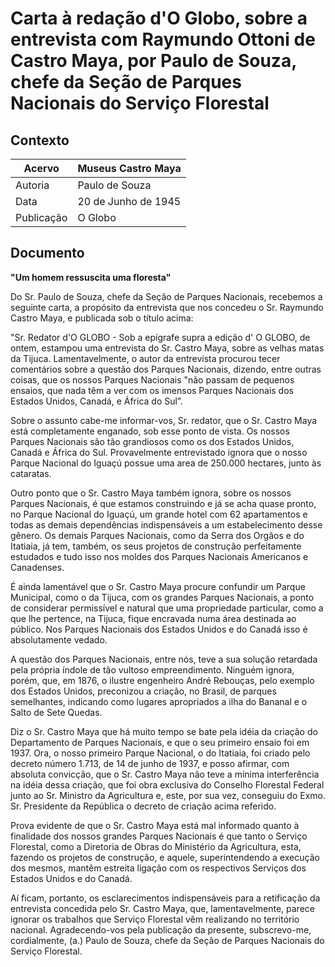 # Carta à redação d'O Globo, sobre a entrevista com Raymundo Ottoni de Castro Maya, por Paulo de Souza, chefe da Seção de Parques Nacionais do Serviço Florestal

## Contexto

|Acervo| Museus Castro Maya |
|-|-|
|Autoria|Paulo de Souza|
|Data|20 de Junho de 1945|
|Publicação|O Globo|

## Documento

__"Um homem ressuscita uma floresta"__

Do Sr. Paulo de Souza, chefe da Seção de Parques Nacionais, recebemos a seguinte carta, a propósito da entrevista que nos concedeu o Sr. Raymundo Castro Maya, e publicada sob o título acima:

"Sr. Redator d'O GLOBO - Sob a epígrafe supra a edição d' O GLOBO, de ontem, estampou uma entrevista do Sr. Castro Maya, sobre as velhas matas da Tijuca. Lamentavelmente, o autor da entrevista procurou tecer comentários sobre a questão dos Parques Nacionais, dizendo, entre outras coisas, que os nossos Parques Nacionais "não passam de pequenos ensaios, que nada têm a ver com os imensos Parques Nacionais dos Estados Unidos, Canadá, e África do Sul”.

Sobre o assunto cabe-me informar-vos, Sr. redator, que o Sr. Castro Maya está completamente enganado, sob esse ponto de vista. Os nossos Parques Nacionais são tão grandiosos como os dos Estados Unidos, Canadá e África do Sul. Provavelmente entrevistado ignora que o nosso Parque Nacional do Iguaçú possue uma area de 250.000 hectares, junto às cataratas.

Outro ponto que o Sr. Castro Maya também ignora, sobre os nossos Parques Nacionais, é que estamos construindo e já se acha quase pronto, no Parque Nacional do Iguaçú, um grande hotel com 62 apartamentos e todas as demais dependências indispensáveis a um estabelecimento desse gênero. Os demais Parques Nacionais, como da Serra dos Orgãos e do Itatiaia, já tem, também, os seus projetos de construção perfeitamente estudados e tudo isso nos moldes dos Parques Nacionais Americanos e Canadenses.

É ainda lamentável que o Sr. Castro Maya procure confundir um Parque Municipal, como o da Tijuca, com os grandes Parques Nacionais, a ponto de considerar permissível e natural que uma propriedade particular, como a que lhe pertence, na Tijuca, fique encravada numa área destinada ao público. Nos Parques Nacionais dos Estados Unidos e do Canadá isso é absolutamente vedado.

A questão dos Parques Nacionais, entre nós, teve a sua solução retardada pela própria índole de tão vultoso empreendimento. Ninguém ignora, porém, que, em 1876, o ilustre engenheiro André Rebouças, pelo exemplo dos Estados Unidos, preconizou a criação, no Brasil, de parques semelhantes, indicando como lugares apropriados a ilha do Bananal e o Salto de Sete Quedas.

Diz o Sr. Castro Maya que há muito tempo se bate pela idéia da criação do Departamento de Parques Nacionais, e que o seu primeiro ensaio foi em 1937. Ora, o nosso primeiro Parque Nacional, o do Itatiaia, foi criado pelo decreto número 1.713, de 14 de junho de 1937, e posso afirmar, com absoluta convicção, que o Sr. Castro Maya não teve a mínima interferência na idéia dessa criação, que foi obra exclusiva do Conselho Florestal Federal junto ao Sr. Ministro da Agricultura e, este, por sua vez, conseguiu do Exmo. Sr. Presidente da República o decreto de criação acima referido.

Prova evidente de que o Sr. Castro Maya está mal informado quanto à finalidade dos nossos grandes Parques Nacionais é que tanto o Serviço Florestal, como a Diretoria de Obras do Ministério da Agricultura, esta, fazendo os projetos de construção, e aquele, superintendendo a execução dos mesmos, mantêm estreita ligação com os respectivos Serviços dos Estados Unidos e do Canadá.

Aí ficam, portanto, os esclarecimentos indispensáveis para a retificação da entrevista concedida pelo Sr. Castro Maya, que, lamentavelmente, parece ignorar os trabalhos que Serviço Florestal vêm realizando no território nacional. Agradecendo-vos pela publicação da presente, subscrevo-me, cordialmente, (a.) Paulo de Souza, chefe da Seção de Parques Nacionais do Serviço Florestal. 